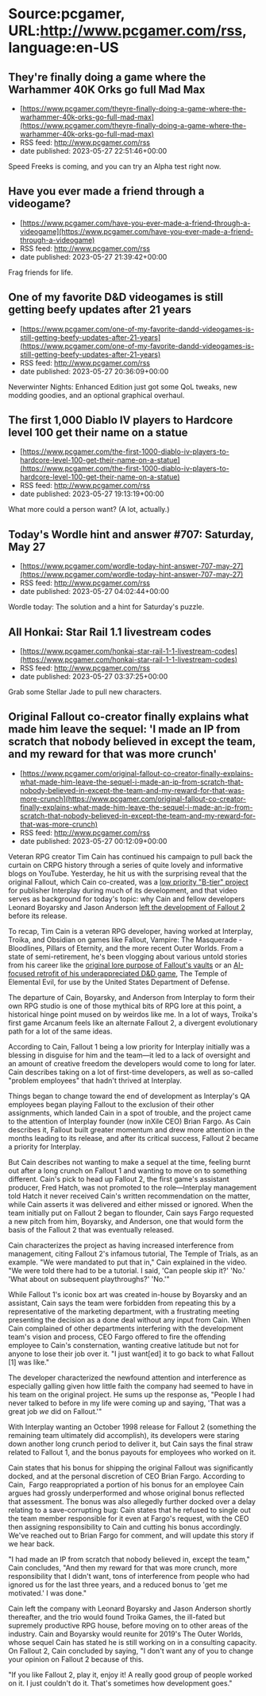 # Source:pcgamer, URL:http://www.pcgamer.com/rss, language:en-US

## They're finally doing a game where the Warhammer 40K Orks go full Mad Max
 - [https://www.pcgamer.com/theyre-finally-doing-a-game-where-the-warhammer-40k-orks-go-full-mad-max](https://www.pcgamer.com/theyre-finally-doing-a-game-where-the-warhammer-40k-orks-go-full-mad-max)
 - RSS feed: http://www.pcgamer.com/rss
 - date published: 2023-05-27 22:51:46+00:00

Speed Freeks is coming, and you can try an Alpha test right now.

## Have you ever made a friend through a videogame?
 - [https://www.pcgamer.com/have-you-ever-made-a-friend-through-a-videogame](https://www.pcgamer.com/have-you-ever-made-a-friend-through-a-videogame)
 - RSS feed: http://www.pcgamer.com/rss
 - date published: 2023-05-27 21:39:42+00:00

Frag friends for life.

## One of my favorite D&D videogames is still getting beefy updates after 21 years
 - [https://www.pcgamer.com/one-of-my-favorite-dandd-videogames-is-still-getting-beefy-updates-after-21-years](https://www.pcgamer.com/one-of-my-favorite-dandd-videogames-is-still-getting-beefy-updates-after-21-years)
 - RSS feed: http://www.pcgamer.com/rss
 - date published: 2023-05-27 20:36:09+00:00

Neverwinter Nights: Enhanced Edition just got some QoL tweaks, new modding goodies, and an optional graphical overhaul.

## The first 1,000 Diablo IV players to Hardcore level 100 get their name on a statue
 - [https://www.pcgamer.com/the-first-1000-diablo-iv-players-to-hardcore-level-100-get-their-name-on-a-statue](https://www.pcgamer.com/the-first-1000-diablo-iv-players-to-hardcore-level-100-get-their-name-on-a-statue)
 - RSS feed: http://www.pcgamer.com/rss
 - date published: 2023-05-27 19:13:19+00:00

What more could a person want? (A lot, actually.)

## Today's Wordle hint and answer #707: Saturday, May 27
 - [https://www.pcgamer.com/wordle-today-hint-answer-707-may-27](https://www.pcgamer.com/wordle-today-hint-answer-707-may-27)
 - RSS feed: http://www.pcgamer.com/rss
 - date published: 2023-05-27 04:02:44+00:00

Wordle today: The solution and a hint for Saturday's puzzle.

## All Honkai: Star Rail 1.1 livestream codes
 - [https://www.pcgamer.com/honkai-star-rail-1-1-livestream-codes](https://www.pcgamer.com/honkai-star-rail-1-1-livestream-codes)
 - RSS feed: http://www.pcgamer.com/rss
 - date published: 2023-05-27 03:37:25+00:00

Grab some Stellar Jade to pull new characters.

## Original Fallout co-creator finally explains what made him leave the sequel: 'I made an IP from scratch that nobody believed in except the team, and my reward for that was more crunch'
 - [https://www.pcgamer.com/original-fallout-co-creator-finally-explains-what-made-him-leave-the-sequel-i-made-an-ip-from-scratch-that-nobody-believed-in-except-the-team-and-my-reward-for-that-was-more-crunch](https://www.pcgamer.com/original-fallout-co-creator-finally-explains-what-made-him-leave-the-sequel-i-made-an-ip-from-scratch-that-nobody-believed-in-except-the-team-and-my-reward-for-that-was-more-crunch)
 - RSS feed: http://www.pcgamer.com/rss
 - date published: 2023-05-27 00:12:09+00:00

<article>
                                <p>Veteran RPG creator Tim Cain has continued his campaign to pull back the curtain on CRPG history through a series of quite lovely and informative blogs on YouTube. Yesterday, he hit us with the surprising reveal that the original Fallout, which Cain co-created, was a <a href="https://www.youtube.com/watch?v=6i8Bx4zYIKQ&amp;t=21s&amp;ab_channel=TimothyCain" target="_blank">low priority "B-tier" project</a> for publisher Interplay during much of its development, and that video serves as background for today&apos;s topic: why Cain and fellow developers Leonard Boyarsky and Jason Anderson <a href="https://www.youtube.com/watch?v=UGfaCXEu0tE&amp;ab_channel=TimothyCain" target="_blank">left the development of Fallout 2</a> before its release.</p>
<div class="youtube-video"><div class="video-aspect-box"></div></div>
<p>To recap, Tim Cain is a veteran RPG developer, having worked at Interplay, Troika, and Obsidian on games like Fallout, Vampire: The Masquerade - Bloodlines, Pillars of Eternity, and the more recent Outer Worlds. From a state of semi-retirement, he&apos;s been vlogging about various untold stories from his career like the <a href="https://www.pcgamer.com/fallouts-original-co-creator-has-casually-dropped-the-true-purpose-of-vaults-on-youtube/" target="_blank">original lore purpose of Fallout&apos;s vaults</a> or an <a href="https://www.pcgamer.com/a-co-creator-of-the-original-fallout-says-he-modified-his-criminally-underrated-dandd-videogame-to-work-with-a-department-of-defense-ai-project-in-2005/" target="_blank">AI-focused retrofit of his underappreciated D&amp;D game</a>, The Temple of Elemental Evil, for use by the United States Department of Defense.</p><p>The departure of Cain, Boyarsky, and Anderson from Interplay to form their own RPG studio is one of those mythical bits of RPG lore at this point, a historical hinge point mused on by weirdos like me. In a lot of ways, Troika&apos;s first game Arcanum feels like an alternate Fallout 2, a divergent evolutionary path for a lot of the same ideas.</p><p>According to Cain, Fallout 1 being a low priority for Interplay initially was a blessing in disguise for him and the team—it led to a lack of oversight and an amount of creative freedom the developers would come to long for later. Cain describes taking on a lot of first-time developers, as well as so-called "problem employees" that hadn&apos;t thrived at Interplay.</p><p>Things began to change toward the end of development as Interplay&apos;s QA employees began playing Fallout to the exclusion of their other assignments, which landed Cain in a spot of trouble, and the project came to the attention of Interplay founder (now inXile CEO) Brian Fargo. As Cain describes it, Fallout built greater momentum and drew more attention in the months leading to its release, and after its critical success, Fallout 2 became a priority for Interplay.</p><p>But Cain describes not wanting to make a sequel at the time, feeling burnt out after a long crunch on Fallout 1 and wanting to move on to something different. Cain&apos;s pick to head up Fallout 2, the first game&apos;s assistant producer, Fred Hatch, was not promoted to the role—Interplay management told Hatch it never received Cain&apos;s written recommendation on the matter, while Cain asserts it was delivered and either missed or ignored. When the team initially put on Fallout 2 began to flounder, Cain says Fargo requested a new pitch from him, Boyarsky, and Anderson, one that would form the basis of the Fallout 2 that was eventually released.</p><p>Cain characterizes the project as having increased interference from management, citing Fallout 2&apos;s infamous tutorial, The Temple of Trials, as an example. "We were mandated to put that in," Cain explained in the video. "We were told there had to be a tutorial. I said, &apos;Can people skip it?&apos; &apos;No.&apos; &apos;What about on subsequent playthroughs?&apos; &apos;No.&apos;"</p>
<div class="youtube-video"><div class="video-aspect-box"></div></div>
<p>While Fallout 1&apos;s iconic box art was created in-house by Boyarsky and an assistant, Cain says the team were forbidden from repeating this by a representative of the marketing department, with a frustrating meeting presenting the decision as a done deal without any input from Cain. When Cain complained of other departments interfering with the development team&apos;s vision and process, CEO Fargo offered to fire the offending employee to Cain&apos;s consternation, wanting creative latitude but not for anyone to lose their job over it. "I just want[ed] it to go back to what Fallout [1] was like."</p><p>The developer characterized the newfound attention and interference as especially galling given how little faith the company had seemed to have in his team on the original project. He sums up the response as, "People I had never talked to before in my life were coming up and saying, &apos;That was a great job <em>we</em> did on Fallout.&apos;"</p><p>With Interplay wanting an October 1998 release for Fallout 2 (something the remaining team ultimately did accomplish), its developers were staring down another long crunch period to deliver it, but Cain says the final straw related to Fallout 1, and the bonus payouts for employees who worked on it. </p><p>Cain states that his bonus for shipping the original Fallout was significantly docked, and at the personal discretion of CEO Brian Fargo. According to Cain,  Fargo reappropriated a portion of his bonus for an employee Cain argues had grossly underperformed and whose original bonus reflected that assessment. The bonus was also allegedly further docked over a delay relating to a save-corrupting bug: Cain states that he refused to single out the team member responsible for it even at Fargo&apos;s request, with the CEO then assigning responsibility to Cain and cutting his bonus accordingly. We&apos;ve reached out to Brian Fargo for comment, and will update this story if we hear back.</p><p>"I had made an IP from scratch that nobody believed in, except the team," Cain concludes, "And then my reward for that was more crunch, more responsibility that I didn&apos;t want, tons of interference from people who had ignored us for the last three years, and a reduced bonus to &apos;get me motivated.&apos; I was done."</p><p>Cain left the company with Leonard Boyarsky and Jason Anderson shortly thereafter, and the trio would found Troika Games, the ill-fated but supremely productive RPG house, before moving on to other areas of the industry. Cain and Boyarsky would reunite for 2019&apos;s The Outer Worlds, whose sequel Cain has stated he is still working on in a consulting capacity. On Fallout 2, Cain concluded by saying, "I don&apos;t want any of you to change your opinion on Fallout 2 because of this.</p><p>"If you like Fallout 2, play it, enjoy it! A really good group of people worked on it. I just couldn&apos;t do it. That&apos;s sometimes how development goes."</p>
                                                            </article>


